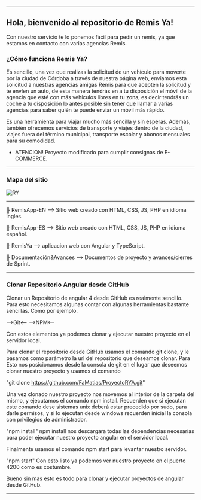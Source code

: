 -----------------------------------------------------------------------------------------


<H2> Hola, bienvenido al repositorio de Remis Ya! </H2>

<p> Con nuestro servicio te lo ponemos fácil para pedir un remis, ya que estamos en contacto con varias agencias Remis. </p>

<H3> ¿Cómo funciona Remis Ya? </H3>

<p> Es sencillo, una vez que realizas la solicitud de un vehículo para moverte por la ciudad de Córdoba a través de nuestra página web, enviamos esta solicitud a nuestras agencias amigas Remis para que acepten la solicitud y te envíen un auto, de esta manera tendrás en a tu disposición el móvil de la agencia que esté con más vehículos libres en tu zona, es decir tendrás un coche a tu disposición lo antes posible sin tener que llamar a varias agencias para saber quién te puede enviar un móvil más rápido.

Es una herramienta para viajar mucho más sencilla y sin esperas. Además, también ofrecemos servicios de transporte y viajes dentro de la ciudad, viajes fuera del término municipal, transporte escolar y abonos mensuales para su comodidad. </p>


* ATENCION! Proyecto modificado para cumplir consignas de E-COMMERCE.
-----------------------------------------------------------------------------------------
<H3>Mapa del sitio</H3>

![RY](https://user-images.githubusercontent.com/88169799/186507111-6085d983-b7d8-484e-8aba-6a2ce3f34c18.png)


-----------------------------------------------------------------------------------------


╟  RemisApp-EN --> Sitio web creado con HTML, CSS, JS, PHP en idioma ingles.       

╟  RemisApp-ES --> Sitio web creado con HTML, CSS, JS, PHP en idioma español.      

╟  RemisYa --> aplicacion web con Angular y TypeScript.                            

╟  Documentación&Avances --> Documentos de proyecto y avances/cierres de Sprint.   


-----------------------------------------------------------------------------------------

<H3>Clonar Repositorio Angular desde GitHub</H3>

Clonar un Repositorio de angular 4 desde GitHub es realmente sencillo.
Para esto necesitamos algunas contar con algunas herramientas bastante sencillas. Como por ejemplo.

-->Git<--  -->NPM<--

Con estos elementos ya podemos clonar y ejecutar nuestro proyecto en el servidor local.

Para clonar el repositorio desde GitHub usamos el comando git clone, y le pasamos como parámetro la url del repositorio que deseamos clonar. Para Esto nos posicionamos desde la consola de git en el lugar que deseemos clonar nuestro proyecto y usamos el comando

"git clone https://github.com/FaMatias/ProyectoRYA.git"

Una vez clonado nuestro proyecto nos movemos al interior de la carpeta del mismo, y ejecutamos el comando npm install. Recuerden que si ejecutan este comando dese sistemas unix deberá estar precedido por sudo, para darle permisos, y si lo ejecutan desde windows recuerden inicial la consola con privilegios de administrador.

"npm install"
npm install nos descargara todas las dependencias necesarias para poder ejecutar nuestro proyecto angular en el servidor local.

Finalmente usamos el comando npm start para levantar nuestro servidor.

"npm start"
Con esto listo ya podemos ver nuestro proyecto en el puerto 4200 como es costumbre.

Bueno sin mas esto es todo para clonar y ejecutar proyectos de angular desde GitHub.

-----------------------------------------------------------------------------------------
